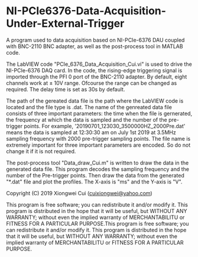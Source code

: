 # NI-PCIe6376-Data-Acquisition-Under-External-Trigger
A program used to data acquisition based on NI-PCIe-6376 DAU coupled with BNC-2110 BNC adapter, as well as the post-process tool in MATLAB code.

The LabVIEW code "PCIe_6376_Data_Acquisition_Cui.vi" is used to drive the NI-PCIe-6376 DAQ card. In the code, the rising-edge triggering signal is imported through the PFI 0 port of the BNC-2110 adapter. By default, eight channels work at ± 10V range. Ofcourse the range can be changed as required. The delay time is set as 30s by default. 

The path of the gereated data file is the path where the LabVIEW code is located and the file type is .dat. The name of the genreated data file consists of three important parameters: the time when the file is gernerated, the frequency at which the data is sampled and the number of the pre-trigger points. For example, '20190701_123030_3500000HZ_2000Pre.dat' means the data is sampled at 12:30:30 am on July 1st 2019 at 3.5MHz sampling frequency with 2000 pre-trigger sampling points. The file name is extremely important for three important parameters are encoded. So do not change it if it is not required.

The post-process tool "Data_draw_Cui.m" is written to draw the data in the generated data file. This program decodes the sampling frequency and the number of the Pre-trigger points. Then draw the data from the generated "*.dat" file and plot the profiles. The X-axis is "ms" and the Y-axis is "V".

Copyright (C) 2019  Xiongwei Cui (cuixiongwei@yahoo.com)

This program is free software; you can redistribute it and/or modify it. This program is distributed in the hope that it will be useful, but WITHOUT ANY WARRANTY; without even the implied warranty of MERCHANTABILITU or FITNESS FOR A PARTICULAR PURPOSE.This program is free software; you can redistribute it and/or modify it. This program is distributed in the hope that it will be useful, but WITHOUT ANY WARRANTY; without even the implied warranty of MERCHANTABILITU or FITNESS FOR A PARTICULAR PURPOSE.
